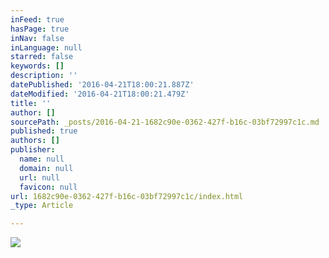 ```yaml
---
inFeed: true
hasPage: true
inNav: false
inLanguage: null
starred: false
keywords: []
description: ''
datePublished: '2016-04-21T18:00:21.887Z'
dateModified: '2016-04-21T18:00:21.479Z'
title: ''
author: []
sourcePath: _posts/2016-04-21-1682c90e-0362-427f-b16c-03bf72997c1c.md
published: true
authors: []
publisher:
  name: null
  domain: null
  url: null
  favicon: null
url: 1682c90e-0362-427f-b16c-03bf72997c1c/index.html
_type: Article

---
```

![](https://the-grid-user-content.s3-us-west-2.amazonaws.com/b9bf5aac-fe5f-4dad-a613-7a96c365cd2e.jpg)